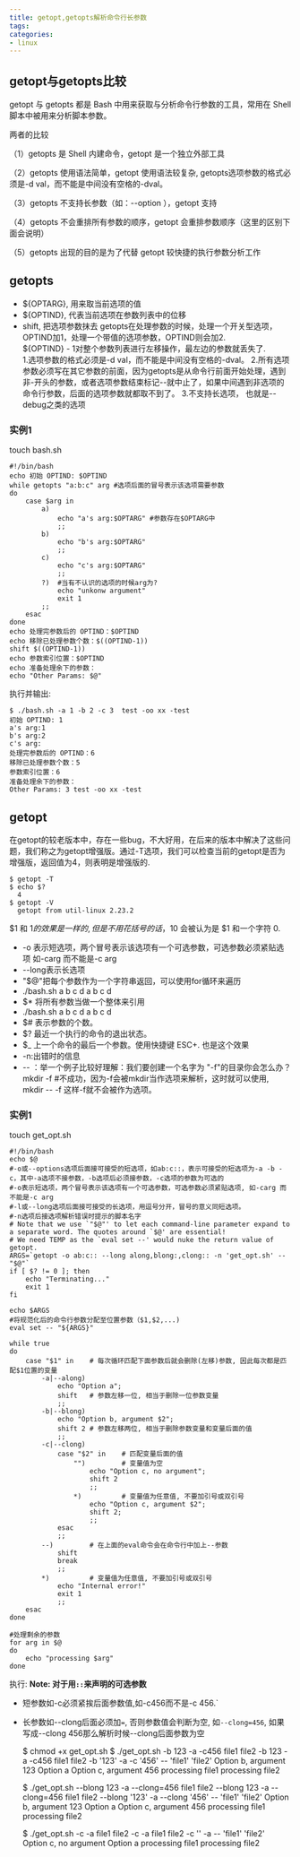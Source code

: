 ```yaml
---
title: getopt,getopts解析命令行长参数
tags: 
categories:
- linux
---
```


## **getopt与getopts比较**
getopt 与 getopts 都是 Bash 中用来获取与分析命令行参数的工具，常用在 Shell 脚本中被用来分析脚本参数。

两者的比较

（1）getopts 是 Shell 内建命令，getopt 是一个独立外部工具

（2）getopts 使用语法简单，getopt 使用语法较复杂, getopts选项参数的格式必须是-d val，而不能是中间没有空格的-dval。

（3）getopts 不支持长参数（如：--option ），getopt 支持

（4）getopts 不会重排所有参数的顺序，getopt 会重排参数顺序（这里的区别下面会说明）

（5）getopts 出现的目的是为了代替 getopt 较快捷的执行参数分析工作

## **getopts**
 * ${OPTARG}, 用来取当前选项的值
 * ${OPTIND}, 代表当前选项在参数列表中的位移
 * shift, 把选项参数抹去
getopts在处理参数的时候，处理一个开关型选项，OPTIND加1，处理一个带值的选项参数，OPTIND则会加2.  
${OPTIND} - 1对整个参数列表进行左移操作，最左边的参数就丢失了.  
1.选项参数的格式必须是-d val，而不能是中间没有空格的-dval。
2.所有选项参数必须写在其它参数的前面，因为getopts是从命令行前面开始处理，遇到非-开头的参数，或者选项参数结束标记--就中止了，如果中间遇到非选项的命令行参数，后面的选项参数就都取不到了。
3.不支持长选项， 也就是--debug之类的选项

### **实例1**
touch bash.sh

	#!/bin/bash
	echo 初始 OPTIND: $OPTIND
	while getopts "a:b:c" arg #选项后面的冒号表示该选项需要参数
	do
	    case $arg in
	        a)
	            echo "a's arg:$OPTARG" #参数存在$OPTARG中
	            ;;
	        b)
	            echo "b's arg:$OPTARG"
	            ;;
	        c)
	            echo "c's arg:$OPTARG"
	            ;;
	        ?)  #当有不认识的选项的时候arg为?
	            echo "unkonw argument"
	            exit 1
	        ;;
	    esac
	done
	echo 处理完参数后的 OPTIND：$OPTIND
	echo 移除已处理参数个数：$((OPTIND-1))
	shift $((OPTIND-1))
	echo 参数索引位置：$OPTIND
	echo 准备处理余下的参数：
	echo "Other Params: $@"
执行并输出:

	$ ./bash.sh -a 1 -b 2 -c 3  test -oo xx -test
	初始 OPTIND: 1
	a's arg:1
	b's arg:2
	c's arg:
	处理完参数后的 OPTIND：6
	移除已处理参数个数：5
	参数索引位置：6
	准备处理余下的参数：
	Other Params: 3 test -oo xx -test


## **getopt**
在getopt的较老版本中，存在一些bug，不大好用，在后来的版本中解决了这些问题，我们称之为getopt增强版。通过-T选项，我们可以检查当前的getopt是否为增强版，返回值为4，则表明是增强版的.  

	$ getopt -T
	$ echo $?
	  4
	$ getopt -V
	  getopt from util-linux 2.23.2

$1 和 ${1}的效果是一样的, 但是不用花括号的话，$10 会被认为是 $1 和一个字符 0.  
 * -o 表示短选项，两个冒号表示该选项有一个可选参数，可选参数必须紧贴选项
如-carg 而不能是-c arg
 * --long表示长选项
 * "$@"把每个参数作为一个字符串返回，可以使用for循环来遍历
  * ./bash.sh a b c d
        a
        b
        c
        d
 * $* 将所有参数当做一个整体来引用
  * ./bash.sh a b c d
        a b c d
 * $# 表示参数的个数。
 * $? 最近一个执行的命令的退出状态。
 * $_ 上一个命令的最后一个参数。使用快捷键 ESC+. 也是这个效果
 * -n:出错时的信息
 * -- ：举一个例子比较好理解：我们要创建一个名字为 "-f"的目录你会怎么办？mkdir -f #不成功，因为-f会被mkdir当作选项来解析，这时就可以使用, mkdir -- -f 这样-f就不会被作为选项。  

### **实例1**
touch get_opt.sh

	#!/bin/bash
	echo $@
	#-o或--options选项后面接可接受的短选项，如ab:c::，表示可接受的短选项为-a -b -c，其中-a选项不接参数，-b选项后必须接参数，-c选项的参数为可选的
	#-o表示短选项，两个冒号表示该选项有一个可选参数，可选参数必须紧贴选项, 如-carg 而不能是-c arg
	#-l或--long选项后面接可接受的长选项，用逗号分开，冒号的意义同短选项。
	#-n选项后接选项解析错误时提示的脚本名字
	# Note that we use `"$@"' to let each command-line parameter expand to a separate word. The quotes around `$@' are essential!
	# We need TEMP as the `eval set --' would nuke the return value of getopt.
	ARGS=`getopt -o ab:c:: --long along,blong:,clong:: -n 'get_opt.sh' -- "$@"`
	if [ $? != 0 ]; then
	    echo "Terminating..."
	    exit 1
	fi
	
	echo $ARGS
	#将规范化后的命令行参数分配至位置参数（$1,$2,...)
	eval set -- "${ARGS}"
	
	while true
	do
	    case "$1" in    # 每次循环匹配下面参数后就会删除(左移)参数, 因此每次都是匹配$1位置的变量
	        -a|--along)
	            echo "Option a";
	            shift   # 参数左移一位, 相当于删除一位参数变量
	            ;;
	        -b|--blong)
	            echo "Option b, argument $2";
	            shift 2 # 参数左移两位, 相当于删除参数变量和变量后面的值
	            ;;
	        -c|--clong)
	            case "$2" in    # 匹配变量后面的值
	                "")         # 变量值为空
	                    echo "Option c, no argument";
	                    shift 2
	                    ;;
	                *)          # 变量值为任意值, 不要加引号或双引号
	                    echo "Option c, argument $2";
	                    shift 2;
	                    ;;
	            esac
	            ;;
	        --)         # 在上面的eval命令会在命令行中加上--参数
	            shift
	            break
	            ;;
	        *)			# 变量值为任意值, 不要加引号或双引号
	            echo "Internal error!"
	            exit 1
	            ;;
	    esac
	done
	
	#处理剩余的参数
	for arg in $@
	do
	    echo "processing $arg"
	done
执行:
**Note: 对于用`::`来声明的可选参数**
 * 短参数如-c必须紧挨后面参数值,如-c456而不是-c 456.`  
 * 长参数如--clong后面必须加`=`, 否则参数值会判断为空, 如`--clong=456`, 如果写成--clong 456那么解析时候--clong后面参数为空


	$ chmod +x get_opt.sh
	$ ./get_opt.sh -b 123 -a -c456 file1 file2
	-b 123 -a -c456 file1 file2
	-b '123' -a -c '456' -- 'file1' 'file2'
	Option b, argument 123
	Option a
	Option c, argument 456
	processing file1
	processing file2
	
	$ ./get_opt.sh --blong 123 -a --clong=456 file1 file2
	--blong 123 -a --clong=456 file1 file2
	--blong '123' -a --clong '456' -- 'file1' 'file2'
	Option b, argument 123
	Option a
	Option c, argument 456
	processing file1
	processing file2
	
	$ ./get_opt.sh -c -a file1 file2
	-c -a file1 file2
	-c '' -a -- 'file1' 'file2'
	Option c, no argument
	Option a
	processing file1
	processing file2


